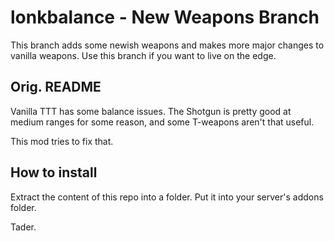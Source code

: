 # lonkbalance - New Weapons Branch

This branch adds some newish weapons and makes more major changes to vanilla weapons. Use this branch if you want to live on the edge.

## Orig. README

Vanilla TTT has some balance issues. The Shotgun is pretty good at medium ranges for some reason, and some T-weapons aren't that useful.

This mod tries to fix that.

## How to install

Extract the content of this repo into a folder. Put it into your server's addons folder.

Tader.
